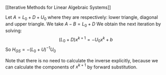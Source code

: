 [[Iterative Methods for Linear Algebraic Systems]]

Let $A=L_{0}+D+U_{0}$ where they are respectively: lower triangle, diagonal and upper triangle. 
We take $A-B=L_{0}+D$
We obtain the next iteration by solving:
$$
(L_{0}+D)x^{k+1}=-U_{0}x^k+b
$$
So $H_{GS}=-(L_{0}+U)^{-1}U_{0}$

Note that there is no need to calculate the inverse explicitly, because we can calculate the components of $x^{k+1}$ by forward substitution.
